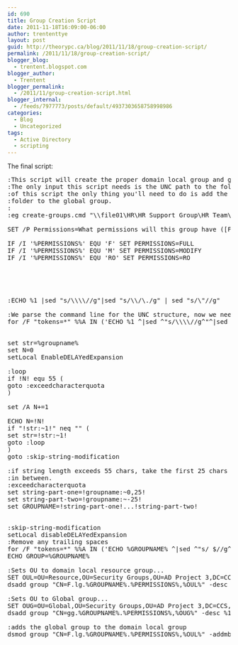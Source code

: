 ```yaml
---
id: 690
title: Group Creation Script
date: 2011-11-18T16:09:00-06:00
author: trententtye
layout: post
guid: http://theorypc.ca/blog/2011/11/18/group-creation-script/
permalink: /2011/11/18/group-creation-script/
blogger_blog:
  - trentent.blogspot.com
blogger_author:
  - Trentent
blogger_permalink:
  - /2011/11/group-creation-script.html
blogger_internal:
  - /feeds/7977773/posts/default/4937303658758998986
categories:
  - Blog
  - Uncategorized
tags:
  - Active Directory
  - scripting
---
```

The final script:

<pre class="lang:batch decode:true ">:This script will create the proper domain local group and global groups
:The only input this script needs is the UNC path to the folder. At the end
:of this script the only thing you'll need to do is add the users from the actual
:folder to the global group.
:
:eg create-groups.cmd "\\file01\HR\HR Support Group\HR Team\HR Support Services"

SET /P Permissions=What permissions will this group have ([F]ULL/[M]ODIFIY/[RO]READ ONLY)?

IF /I '%PERMISSIONS%' EQU 'F' SET PERMISSIONS=FULL
IF /I '%PERMISSIONS%' EQU 'M' SET PERMISSIONS=MODIFY
IF /I '%PERMISSIONS%' EQU 'RO' SET PERMISSIONS=RO





:ECHO %1 |sed "s/\\\\//g"|sed "s/\\/\./g" | sed "s/\"//g" 

:We parse the command line for the UNC structure, now we need to find the last folder
for /F "tokens=*" %%A IN ('ECHO %1 ^|sed ^"s/\\\\//g^"^|sed ^"s/\\/\./g^" ^| sed ^"s/\^"//g^"') DO set groupname=%%A


set str=%groupname%
set N=0
setLocal EnableDELAYedExpansion

:loop
if !N! equ 55 (
goto :exceedcharacterquota
)

set /A N+=1

ECHO N=!N!
if "!str:~1!" neq "" (
set str=!str:~1!
goto :loop
)
goto :skip-string-modification

:if string length exceeds 55 chars, take the first 25 chars and the last 25 chars with an ellipse (...)
:in between.
:exceedcharacterquota
set string-part-one=!groupname:~0,25!
set string-part-two=!groupname:~-25!
set GROUPNAME=!string-part-one!...!string-part-two!


:skip-string-modification
setLocal disableDELAYedExpansion
:Remove any trailing spaces
for /F "tokens=*" %%A IN ('ECHO %GROUPNAME% ^|sed ^"s/ $//g^"') DO set groupname=%%A
ECHO GROUP=%GROUPNAME%

:Sets OU to domain local resource group...
SET OUL=OU=Resource,OU=Security Groups,OU=AD Project 3,DC=CCS,DC=CORP
dsadd group "CN=F.lg.%GROUPNAME%.%PERMISSIONS%,%OUL%" -desc %1 -secgrp yes -scope l

:Sets OU to Global group...
SET OUG=OU=Global,OU=Security Groups,OU=AD Project 3,DC=CCS,DC=CORP
dsadd group "CN=gg.%GROUPNAME%.%PERMISSIONS%,%OUG%" -desc %1 -secgrp yes -scope g

:adds the global group to the domain local group
dsmod group "CN=F.lg.%GROUPNAME%.%PERMISSIONS%,%OUL%" -addmbr "CN=gg.%GROUPNAME%.%PERMISSIONS%,%OUG%"</pre>

&nbsp;

<!-- AddThis Advanced Settings generic via filter on the_content -->

<!-- AddThis Share Buttons generic via filter on the_content -->